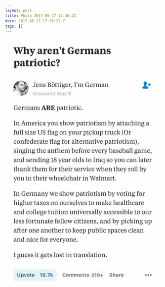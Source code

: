 ```yaml
---
layout: post
title: Photo 2017-05-27 17:30:22
date: 2017-05-27 17:30:22 Z
tags: []
---
```

![](/media/2017/05/161133600940.jpg)
